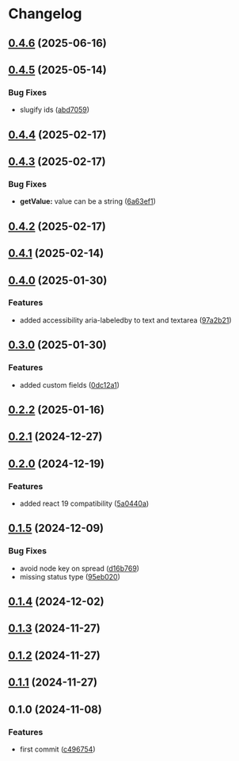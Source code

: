 # Changelog

## [0.4.6](https://github.com/DevoInc/genesys-ui-form-builder/compare/0.4.5...0.4.6) (2025-06-16)

## [0.4.5](https://github.com/DevoInc/genesys-ui-form-builder/compare/0.4.4...0.4.5) (2025-05-14)

### Bug Fixes

* slugify ids ([abd7059](https://github.com/DevoInc/genesys-ui-form-builder/commit/abd70593982da336ab28cdb99857e1351cdd3140))

## [0.4.4](https://github.com/DevoInc/genesys-ui-form-builder/compare/0.4.3...0.4.4) (2025-02-17)

## [0.4.3](https://github.com/DevoInc/genesys-ui-form-builder/compare/0.4.2...0.4.3) (2025-02-17)

### Bug Fixes

* **getValue:** value can be a string ([6a63ef1](https://github.com/DevoInc/genesys-ui-form-builder/commit/6a63ef155383612a35d71b3010ab56ad05dc1a1c))

## [0.4.2](https://github.com/DevoInc/genesys-ui-form-builder/compare/0.4.1...0.4.2) (2025-02-17)

## [0.4.1](https://github.com/DevoInc/genesys-ui-form-builder/compare/0.4.0...0.4.1) (2025-02-14)

## [0.4.0](https://github.com/DevoInc/genesys-ui-form-builder/compare/0.3.0...0.4.0) (2025-01-30)

### Features

* added accessibility aria-labeledby to text and textarea ([97a2b21](https://github.com/DevoInc/genesys-ui-form-builder/commit/97a2b218e674b719cd19a557e5ca56594869e92a))

## [0.3.0](https://github.com/DevoInc/genesys-ui-form-builder/compare/0.2.2...0.3.0) (2025-01-30)

### Features

* added custom fields ([0dc12a1](https://github.com/DevoInc/genesys-ui-form-builder/commit/0dc12a1d4cf8ba045df981a12eb9db634da571cb))

## [0.2.2](https://github.com/DevoInc/genesys-ui-form-builder/compare/0.2.1...0.2.2) (2025-01-16)

## [0.2.1](https://github.com/DevoInc/genesys-ui-form-builder/compare/0.2.0...0.2.1) (2024-12-27)

## [0.2.0](https://github.com/DevoInc/genesys-ui-form-builder/compare/0.1.5...0.2.0) (2024-12-19)

### Features

* added react 19 compatibility ([5a0440a](https://github.com/DevoInc/genesys-ui-form-builder/commit/5a0440ab4088af39b85fee97caa8826b2be036b6))

## [0.1.5](https://github.com/DevoInc/genesys-ui-form-builder/compare/0.1.4...0.1.5) (2024-12-09)

### Bug Fixes

* avoid node key on spread ([d16b769](https://github.com/DevoInc/genesys-ui-form-builder/commit/d16b7698550fbab52a8c6f47c396d746f2f2fd4a))
* missing status type ([95eb020](https://github.com/DevoInc/genesys-ui-form-builder/commit/95eb0209dab1a28827ed3a37fd1661dcfa69b699))

## [0.1.4](https://github.com/DevoInc/genesys-ui-form-builder/compare/0.1.3...0.1.4) (2024-12-02)

## [0.1.3](https://github.com/DevoInc/genesys-ui-form-builder/compare/0.1.2...0.1.3) (2024-11-27)

## [0.1.2](https://github.com/DevoInc/genesys-ui-form-builder/compare/0.1.1...0.1.2) (2024-11-27)

## [0.1.1](https://github.com/DevoInc/genesys-ui-form-builder/compare/0.1.0...0.1.1) (2024-11-27)

## 0.1.0 (2024-11-08)

### Features

* first commit ([c496754](https://github.com/DevoInc/genesys-ui-form-builder/commit/c4967543a1453667547585d33fb4c24fdce158d5))
